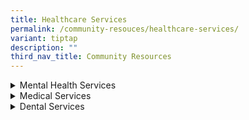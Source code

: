 ```yaml
---
title: Healthcare Services
permalink: /community-resouces/healthcare-services/
variant: tiptap
description: ""
third_nav_title: Community Resources
---
```

<div data-type="detailGroup" class="isomer-accordion isomer-accordion-white">
<details class="isomer-details">
<summary>Mental Health Services</summary>
<div data-type="detailsContent" class="isomer-details-content">
<table style="minWidth: 50px">
<colgroup>
<col>
<col>
</colgroup>
<tbody>
<tr>
<th rowspan="1" colspan="1">
<p>Organisation
<br>&amp; Contact Details</p>
</th>
<th rowspan="1" colspan="1">
<p><strong>Service Details</strong>
</p>
</th>
</tr>
<tr>
<td rowspan="1" colspan="1">
<p><strong><a href="https://bridgingthegap.com.sg/" rel="noopener nofollow" target="_blank">Bridging the Gap</a></strong>
</p>
<p></p>
<p>Tel: 6909 2170
<br>Email:
<br><a href="mailto:sharewithus@bridgingthegap.com.sg" rel="noopener noreferrer nofollow" target="_blank">sharewithus@bridgingthegap.com.sg</a>
</p>
</td>
<td rowspan="1" colspan="1">
<p>Therapy and Social Skills Training.</p>
<p></p>
<p><em>Location:</em>
</p>
<ul data-tight="true" class="tight">
<li>
<p><em>The Rochester Mall, 35 Rochester Drive, #03-26. S138639</em>
</p>
</li>
<li>
<p><em>180 Kitcher Road, #08-06, City Square Mall, S6909 2170</em>
</p>
</li>
</ul>
</td>
</tr>
<tr>
<td rowspan="1" colspan="1">
<p><strong><a href="https://extraordinarypeople.sg/programmes/" rel="noopener nofollow" target="_blank">ExtraOrdinary People</a></strong>
</p>
<p></p>
<p>Tel: 6286 5088
<br>Email:
<br><a href="mailto:contact@extraordinarypeople.sg" rel="noopener noreferrer nofollow" target="_blank">contact@extraordinarypeople.sg</a>
</p>
</td>
<td rowspan="1" colspan="1">
<p>Various types of therapies.</p>
<p></p>
<p>Pricing: $120/hr (Individual) | $60/hr or $80/1.5hr (Group)
<br>Financial assistance is provided when necessary.</p>
<p></p>
<p><em>Location: 7500A Beach Rd, #01-313 The Plaza, S199591</em>
</p>
</td>
</tr>
<tr>
<td rowspan="1" colspan="1">
<p><strong>Tutti SG</strong>
</p>
<p></p>
<p>Tel: 9277 2766
<br>Email:
<br><a href="mailto:carol@tutti.sg" rel="noopener noreferrer nofollow" target="_blank">carol@tutti.sg</a>
</p>
</td>
<td rowspan="1" colspan="1">
<p>Music Therapy | To build the learning skills of child through music.</p>
<p></p>
<p>Individual sessions:</p>
<ul data-tight="true" class="tight">
<li>
<p>$600 for 11 sessions 45min/sech</p>
</li>
<li>
<p>$400 for 11 sessions 30min/sesh</p>
</li>
</ul>
</td>
</tr>
</tbody>
</table>
</div>
</details>
<details class="isomer-details">
<summary>Medical Services</summary>
<div data-type="detailsContent" class="isomer-details-content">
<p>Table</p>
<table style="minWidth: 50px">
<colgroup>
<col>
<col>
</colgroup>
<tbody>
<tr>
<th rowspan="1" colspan="1">
<p>Organisation
<br>&amp; Contact Details</p>
</th>
<th rowspan="1" colspan="1">
<p><strong>Service Details</strong>
</p>
</th>
</tr>
<tr>
<td rowspan="1" colspan="1">
<p><strong><a href="https://drtammiquek.com/paediatrics-clinic/" rel="noopener nofollow" target="_blank">Developmental &amp; Behavioral Paediatrics Clinic</a></strong>
</p>
<p></p>
<p>Tel: 6397 6637</p>
</td>
<td rowspan="1" colspan="1">
<p>Dr. Tammi Quek | Diagnostic assessments, treatment planning, monitoring
progress</p>
<p></p>
<p>Mondays to Fridays: 9am - 5pm
<br>Closed on Saturdays &amp; Sundays</p>
<p></p>
<p><em>Location: 10 Sinaran Drive, #10-12 Novena Medical Centre, S307506</em>
</p>
</td>
</tr>
<tr>
<td rowspan="1" colspan="1">
<p><strong>Dr. Soh Family Clinic</strong>
</p>
<p></p>
<p>Tel: 6886 0905</p>
</td>
<td rowspan="1" colspan="1">
<p>Dr. Kenny Poh</p>
<p></p>
<p>Mondays to Fridays: 8:30am - 1pm
<br>Mondays - Wednesdays, &amp; Fridays: 2 - 4:30pm
<br>Mondays, Tuesdays, Thursdays: 7 - 9pm
<br>Saturdays: 11:30 - 1pm
<br>Sundays: 9am - 1pm
<br>
<br><em>Location: 966 Jurong West Street 93, S640966</em>
</p>
</td>
</tr>
<tr>
<td rowspan="1" colspan="1">
<p><strong>EON Medical Clinic</strong>
</p>
<p></p>
<p>Tel: 6384 0904</p>
</td>
<td rowspan="1" colspan="1">
<p>Mondays to Sundays: 8:30am-12pm
<br>Mondays to Fridays: 2:30-4:30pm
<br>Tuesdays to Fridays: 7-9pm</p>
<p></p>
<ul data-tight="true" class="tight">
<li>
<p>CHAS Participating Clinic</p>
</li>
<li>
<p>IDAPE/Eldershield Disability Assessors</p>
</li>
<li>
<p>CDMP Participating Clinics</p>
</li>
</ul>
<p></p>
<p><em>Location: 475 Upper Serangoon Cresent, MultiStorey Car Park, #01-04, S530475</em>
</p>
</td>
</tr>
<tr>
<td rowspan="1" colspan="1">
<p><strong><a href="https://sg.euyansangclinic.com/en/clinics" rel="noopener nofollow" target="_blank">Eu Yan Sang TCM</a></strong>
</p>
<p></p>
<p>Tel: 1800 888 1879</p>
</td>
<td rowspan="1" colspan="1">
<p>Island-wide Medical Clinics</p>
<p></p>
<p>The caller on the main hotline will help to assess the child’s condition,
and link them to the suitable EYS clinics.</p>
</td>
</tr>
<tr>
<td rowspan="1" colspan="1">
<p><strong><a href="https://happeehearts.com/" rel="noopener nofollow" target="_blank">ID Health</a></strong>
</p>
<p></p>
<p>Tel: 6239 5770
<br>Email:
<br>info@happeehearts.com</p>
</td>
<td rowspan="1" colspan="1">
<p>Community-based and integrated health team</p>
<p></p>
<p>Mondays - Fridays: 8:30am - 6pm
<br>Fridays: 8:30am - 5:30pm
<br>Closed on Saturdays and Sundays</p>
<p></p>
<p><em>Location: 600 Upper Thomson Road, Blk E, #01-43 Upper Thomson Community Hub, S574421</em>
</p>
</td>
</tr>
<tr>
<td rowspan="1" colspan="1">
<p><strong>KCS Medical Centre</strong>
</p>
<p></p>
<p>Tel: 6443 8322</p>
</td>
<td rowspan="1" colspan="1">
<p>Dr. Erwin Kay</p>
<p></p>
<p>Mondays to Fridays: 8:30am - 2pm / 7-9pm
<br>Saturdays: 8:30am - 12:30pm
<br>Closed on Sundays</p>
<p></p>
<p><em>Location: Blk 515 Bedok North Avenue 2, #01-205, S460515</em>
</p>
</td>
</tr>
<tr>
<td rowspan="1" colspan="1">
<p><strong><a href="https://www.minds.org.sg/other-services/medical-services/" rel="noopener nofollow" target="_blank">MINDS Developmental Disabilities Medical Centre</a></strong>
<br>
<br>Tel: 6805 1643
<br>Email:
<br><a href="mailto:mddmc@minds.org.sg" rel="noopener noreferrer nofollow" target="_blank">mddmc@minds.org.sg</a>
</p>
</td>
<td rowspan="1" colspan="1">
<p>Mondays &amp; Fridays: 9-1pm / 2-5pm</p>
<p></p>
<p>Whole consult would normally take around 1.5-2 hours</p>
<p></p>
<p><em>Blk 2 Queen’s Rd, #01-181, S260002</em>
</p>
</td>
</tr>
<tr>
<td rowspan="1" colspan="1">
<p><strong><a href="https://enablingvillage.sg/portfolio-items/mount-alvernia-outreach-medical-and-dental-clinic/" rel="noopener nofollow" target="_blank">Mount Alvernia Outreach Medical Clinic</a></strong>
</p>
<p></p>
<p>Tel: 6473 5100
<br>Email:
<br><a href="mailto:outreachclinic@mtalvernia.sg" rel="noopener noreferrer nofollow" target="_blank">outreachclinic@mtalvernia.sg</a>
</p>
</td>
<td rowspan="1" colspan="1">
<p>Mondays &amp; Fridays: 9-1pm /2-6pm
<br>Tuesdays, Wednesdays, Thursdays: 12-4pm / 5-8pm</p>
<p></p>
<p>Pricing: $15 | Bring along any other disability membership card</p>
<p></p>
<p><em>Location: Agape Village 7A Lorong 8 Toa Payoh, #02-07, S319264</em>
</p>
</td>
</tr>
<tr>
<td rowspan="1" colspan="1">
<p><strong><a href="http://www.nutramed.com.sg/" rel="noopener nofollow" target="_blank">Nutramed Clinic</a></strong>
</p>
<p></p>
<p>Tel: 6735 0706
<br>Email:
<br><a href="mailto:info@nutramed.com.sg" rel="noopener noreferrer nofollow" target="_blank">info@nutramed.com.sg</a>
</p>
</td>
<td rowspan="1" colspan="1">
<p>Mondays to Fridays: 8:30am - 4pm
<br>Saturdays: 8:30am - 12pm
<br>Closed on Sundays</p>
<p></p>
<p>Services Provided:</p>
<ul data-tight="true" class="tight">
<li>
<p>CHAS/CDMP/Functional Assessment Participating Clinic</p>
</li>
<li>
<p>Mental Health Partnership Program</p>
</li>
</ul>
<p></p>
<p><em>Location: 1 Grange Road, Orchard Building, #10-10, S239693</em>
</p>
</td>
</tr>
<tr>
<td rowspan="1" colspan="1">
<p><strong>Ruby Medical (Tampines)</strong>
<br>
<br>Tel: 6783 7847</p>
</td>
<td rowspan="1" colspan="1">
<p>Mondays &amp; Fridays: 8:30am - 12:30pm / 2-4pm / 6-8:30pm
<br>Saturdays: 8:30am - 12:30pm / 2-4pm
<br>Closed on Sundays</p>
<p></p>
<p><em>Location: 505 Tampines Central 1, #01 - 339, S520505</em>
</p>
</td>
</tr>
<tr>
<td rowspan="1" colspan="1">
<p><strong>Serangoon Clinic</strong>
</p>
<p></p>
<p>Tel: 6281 3268</p>
</td>
<td rowspan="1" colspan="1">
<p>Dr. TH Chia</p>
<p></p>
<p>Mondays &amp; Fridays: 8:30am - 12:30pm / 2-4pm / 6-8:30pm
<br>Saturdays and Sundays: 9am - 12pm</p>
<p></p>
<p><em>Location: 151 Serangoon North Ave 2, S550151</em>
</p>
</td>
</tr>
<tr>
<td rowspan="1" colspan="1">
<p><a href="https://www.yarramedical.com.sg/services/" rel="noopener nofollow" target="_blank">Yarra Medical Centre</a>
</p>
<p></p>
<p>Tel: 6264 3703
<br>Email:
<br><a href="mailto:medical.yarra@gmail.com" rel="noopener noreferrer nofollow" target="_blank">medical.yarra@gmail.com</a>
</p>
</td>
<td rowspan="1" colspan="1">
<p>Dr. Ray Seah</p>
<p></p>
<p>Mondays - Wednesdays: 8:30am - 1pm / 2-6:30pm
<br>Thursday &amp; Friday: 8:30am-1pm
<br>Saturday: 8:30am - 12:30pm
<br>Closes on Sundays and Public Holidays</p>
<p></p>
<p>Other Services:</p>
<ul data-tight="true" class="tight">
<li>
<p>Insurance medical examination</p>
</li>
<li>
<p>Advance Medical Directive(AMD)</p>
</li>
<li>
<p>Lasting Power of Attorney (LPA)</p>
</li>
</ul>
</td>
</tr>
<tr>
<td rowspan="1" colspan="1">
<p><strong>Yishun Clinic (Ren Medical)</strong>
<br>
<br>Tel: 6257 6965
<br>Email: <a href="mailto:medical.yarra@gmail.com" rel="noopener noreferrer nofollow" target="_blank">medical.yarra@gmail.com</a>
<br>
</p>
</td>
<td rowspan="1" colspan="1">
<p>Mondays</p>
<p>-Saturdays:</p>
<p>10am - 12:30pm / 2-4:30pm / 7-9pm
<br>Closes on Sundays and Public Holidays</p>
<p></p>
<p><em>Location: 101 Yishun Ave 5, #01-31, S760101</em>
</p>
</td>
</tr>
<tr>
<td rowspan="1" colspan="1">
<p><strong><a href="https://www.imh.com.sg/Clinical-Services/Outpatient-Clinics/Pages/Child-Guidance-Clinic.aspx" rel="noopener nofollow" target="_blank">Health Promotion Board (Child Guidance Clinic)</a></strong>
</p>
</td>
<td rowspan="1" colspan="1">
<p>Neurobehavioural Clinic (NBC)</p>
<ul data-tight="true" class="tight">
<li>
<p>Autism services for children 6-18 years</p>
</li>
<li>
<p>Referred by school nurse</p>
</li>
</ul>
</td>
</tr>
</tbody>
</table>
</div>
</details>
<details class="isomer-details">
<summary>Dental Services</summary>
<div data-type="detailsContent" class="isomer-details-content">
<table style="minWidth: 50px">
<colgroup>
<col>
<col>
</colgroup>
<tbody>
<tr>
<th rowspan="1" colspan="1">
<p>Organisation
<br>&amp; Contact Details</p>
</th>
<th rowspan="1" colspan="1">
<p><strong>Service Details</strong>
</p>
</th>
</tr>
<tr>
<td rowspan="1" colspan="1">
<p></p>
</td>
<td rowspan="1" colspan="1">
<p></p>
</td>
</tr>
<tr>
<td rowspan="1" colspan="1">
<p></p>
</td>
<td rowspan="1" colspan="1">
<p></p>
</td>
</tr>
</tbody>
</table>
</div>
</details>
</div>
<p></p>